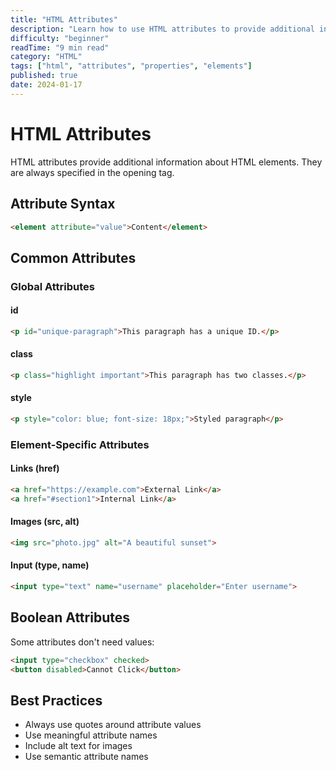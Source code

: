 ```yaml
---
title: "HTML Attributes"
description: "Learn how to use HTML attributes to provide additional information about elements."
difficulty: "beginner"
readTime: "9 min read"
category: "HTML"
tags: ["html", "attributes", "properties", "elements"]
published: true
date: 2024-01-17
---
```


# HTML Attributes

HTML attributes provide additional information about HTML elements. They are always specified in the opening tag.

## Attribute Syntax

```html
<element attribute="value">Content</element>
```

## Common Attributes

### Global Attributes

#### id
```html
<p id="unique-paragraph">This paragraph has a unique ID.</p>
```

#### class
```html
<p class="highlight important">This paragraph has two classes.</p>
```

#### style
```html
<p style="color: blue; font-size: 18px;">Styled paragraph</p>
```

### Element-Specific Attributes

#### Links (href)
```html
<a href="https://example.com">External Link</a>
<a href="#section1">Internal Link</a>
```

#### Images (src, alt)
```html
<img src="photo.jpg" alt="A beautiful sunset">
```

#### Input (type, name)
```html
<input type="text" name="username" placeholder="Enter username">
```

## Boolean Attributes

Some attributes don't need values:
```html
<input type="checkbox" checked>
<button disabled>Cannot Click</button>
```

## Best Practices

- Always use quotes around attribute values
- Use meaningful attribute names
- Include alt text for images
- Use semantic attribute names

